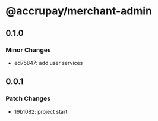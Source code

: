 # @accrupay/merchant-admin

## 0.1.0

### Minor Changes

- ed75847: add user services

## 0.0.1

### Patch Changes

- 19b1082: project start
